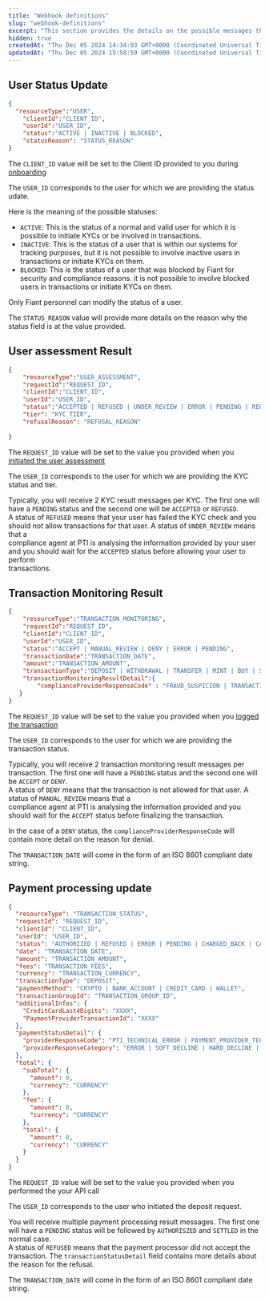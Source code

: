 ```yaml
---
title: "Webhook definitions"
slug: "webhook-definitions"
excerpt: "This section provides the details on the possible messages that you can receive on your webhook endpoint."
hidden: true
createdAt: "Thu Dec 05 2024 14:34:03 GMT+0000 (Coordinated Universal Time)"
updatedAt: "Thu Dec 05 2024 15:58:59 GMT+0000 (Coordinated Universal Time)"
---
```

## User Status Update

```json
{
  "resourceType":"USER",
    "clientId":"CLIENT_ID",
    "userId":"USER_ID",
    "status":"ACTIVE | INACTIVE | BLOCKED",
    "statusReason": "STATUS_REASON"
}
```

The `CLIENT_ID` value will be set to the Client ID provided to you during [onboarding](fiant-onboarding)

The `USER_ID` corresponds to the user for which we are providing the status udate.

Here is the meaning of the possible statuses:

- `ACTIVE`: This is the status of a normal and valid user for which it is possible to initiate KYCs or be involved in transactions.
- `INACTIVE`: This is the status of a user that is within our systems for tracking purposes, but it is not possible to involve inactive users in transactions or initiate KYCs on them.
- `BLOCKED`: This is the status of a user that was blocked by Fiant for security and compliance reasons. it is not possible to involve blocked users in transactions or initiate KYCs on them.

Only Fiant personnel can modify the status of a user.

The `STATUS_REASON` value will provide more details on the reason why the status field is at the value provided.

## User assessment Result

```json
{
    "resourceType":"USER_ASSESSMENT",
    "requestId":"REQUEST_ID",
    "clientId":"CLIENT_ID",
    "userId":"USER_ID",
    "status":"ACCEPTED | REFUSED | UNDER_REVIEW | ERROR | PENDING | REQUESTED_MORE_INFORMATION",
    "tier": "KYC_TIER",
    "refusalReason": "REFUSAL_REASON"
  
}
```

The `REQUEST_ID` value will be set to the value you provided when you [initiated the user assessment](#initiating-a-user-assessment)

The `USER_ID` corresponds to the user for which we are providing the KYC status and tier.

Typically, you will receive 2 KYC result messages per KYC. The first one will have a `PENDING` status and the second one will be `ACCEPTED` or `REFUSED`.  
A status of `REFUSED` means that your user has failed the KYC check and you should not allow transactions for that user. A status of `UNDER_REVIEW` means that a  
compliance agent at PTI is analysing the information provided by your user and you should wait for the `ACCEPTED` status before allowing your user to perform  
transactions.

## Transaction Monitoring Result

```json
{
    "resourceType":"TRANSACTION_MONITORING",
    "requestId":"REQUEST_ID",
    "clientId":"CLIENT_ID",
    "userId":"USER_ID",
    "status":"ACCEPT | MANUAL_REVIEW | DENY | ERROR | PENDING",
    "transactionDate":"TRANSACTION_DATE",
    "amount":"TRANSACTION_AMOUNT",
    "transactionType":"DEPOSIT | WITHDRAWAL | TRANSFER | MINT | BUY | SELL",
    "transactionMonitoringResultDetail":{
        "complianceProviderResponseCode" : "FRAUD_SUSPICION | TRANSACTION_VELOCITY_VIOLATION | BLOCKED_JURISDICTION | GEO_FENCING_VIOLATION | SANCTION_SCREENING"
   }
}
```

The `REQUEST_ID` value will be set to the value you provided when you [logged the transaction](#monitoring-transactions)

The `USER_ID` corresponds to the user for which we are providing the transaction status.

Typically, you will receive 2 transaction monitoring result messages per transaction. The first one will have a `PENDING` status and the second one will be `ACCEPT` or `DENY`.  
A status of `DENY` means that the transaction is not allowed for that user. A status of `MANUAL_REVIEW` means that a  
compliance agent at PTI is analysing the information provided and you should wait for the `ACCEPT` status before finalizing the transaction.

In the case of a `DENY` status, the `complianceProviderResponseCode` will contain more detail on the reason for denial.

The `TRANSACTION_DATE` will come in the form of an ISO 8601 compliant date string. 

## Payment processing update

```json
{
  "resourceType": "TRANSACTION_STATUS",
  "requestId": "REQUEST_ID",
  "clientId": "CLIENT_ID",
  "userId": "USER_ID",
  "status": "AUTHORIZED | REFUSED | ERROR | PENDING | CHARGED_BACK | CANCELED | REFUNDED | CAPTURED | SETTLED",
  "date": "TRANSACTION_DATE",
  "amount": "TRANSACTION_AMOUNT",
  "fees": "TRANSACTION_FEES",
  "currency": "TRANSACTION_CURRENCY",
  "transactionType": "DEPOSIT",
  "paymentMethod": "CRYPTO | BANK_ACCOUNT | CREDIT_CARD | WALLET",
  "transactionGroupId": "TRANSACTION_GROUP_ID",
  "additionalInfos": {
    "CreditCardLast4Digits": "XXXX",
    "PaymentProviderTransactionId": "XXXX"
  },
  "paymentStatusDetail": {
    "providerResponseCode": "PTI_TECHNICAL_ERROR | PAYMENT_PROVIDER_TECHNICAL_ERROR | FRAUD_SUSPICION | BLOCKED_COUNTRY | AVS_CHECK_FAILED | CVV_CHECK_FAILED | PAYMENT_INSTRUMENT_PROBLEM | PAYMENT_PROVIDER_DECLINED | SUSPENSE_TRANSACTION_RISK_EXCEEDED | SUSPENSE_KYC_LIMIT_EXCEEDED | SUSPENSE_OTHER",
    "providerResponseCategory": "ERROR | SOFT_DECLINE | HARD_DECLINE | SUSPENSE"
  },
  "total": {
    "subTotal": {
      "amount": 0,
      "currency": "CURRENCY"
    },
    "fee": {
      "amount": 0,
      "currency": "CURRENCY"
    },
    "total": {
      "amount": 0,
      "currency": "CURRENCY"
    }
  }
}
```

The `REQUEST_ID` value will be set to the value you provided when you performed the your API call

The `USER_ID` corresponds to the user who initiated the deposit request.

You will receive multiple payment processing result messages. The first one will have a `PENDING` status will be followed by `AUTHORISZED` and `SETTLED` in the normal case.  
A status of `REFUSED` means that the payment processor did not accept the transaction. The `transactionStatusDetail` field contains more details about the reason for the refusal.

The `TRANSACTION_DATE` will come in the form of an ISO 8601 compliant date string.
